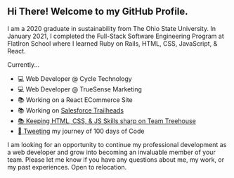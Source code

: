 <h2>Hi There! Welcome to my GitHub Profile.</h2>
<p>I am a 2020 graduate in sustainability from The Ohio State University. In January 2021, I completed the Full-Stack Software Engineering Program at FlatIron School where I learned Ruby on Rails, HTML, CSS, JavaScript, & React.</p>
<p>Currently...</p>
<ul>
  <li>💻 Web Developer @ Cycle Technology </li>
  <li>💻 Web Developer @ TrueSense Marketing </li>
  <li>📚 Working on a React ECommerce Site</li>
  <li>📚 Working on <a href="https://trailblazer.me/id/echristine">Salesforce Trailheads</li>
  <li>📚 Keeping HTML, CSS, & JS Skills sharp on Team Treehouse</li>
  <li>🐥 <a target ="_blank" href="https://twitter.com/ejc_dev"> Tweeting</a> my journey of 100 days of Code</li>
</ul>

<p>
  I am looking for an opportunity to continue my professional development as a web developer and grow into becoming an invaluable member of your team. Please let me know if you have any questions about me, my work, or my past experiences. Open to relocation.
 </p>
